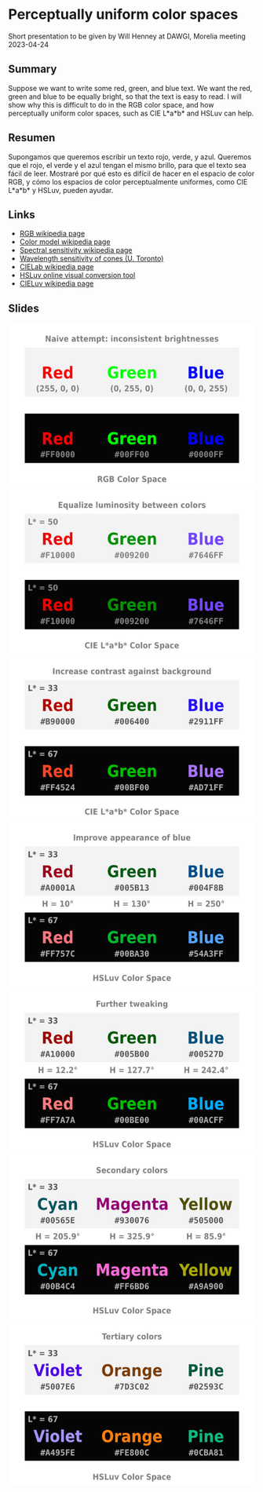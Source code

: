 # Perceptually uniform color spaces

Short presentation to be given by Will Henney at DAWGI, Morelia meeting 2023-04-24

## Summary

Suppose we want to write some red, green, and blue text. We want the red, green and blue to be equally bright, so that the text is easy to read. I will show why this is difficult to do in the RGB color space, and how perceptually uniform color spaces, such as CIE L\*a\*b\* and HSLuv can help. 

## Resumen

Supongamos que queremos escribir un texto rojo, verde, y azul. Queremos que el rojo, el verde y el azul tengan el mismo brillo, para que el texto sea fácil de leer. Mostraré por qué esto es difícil de hacer en el espacio de color RGB, y cómo los espacios de color perceptualmente uniformes, como CIE L\*a\*b\* y HSLuv, pueden ayudar.

## Links

* [RGB wikipedia page](https://en.wikipedia.org/wiki/RGB_color_space)
* [Color model wikipedia page](https://en.wikipedia.org/wiki/Color_model)
* [Spectral sensitivity wikipedia page](https://en.wikipedia.org/wiki/Spectral_sensitivity)
* [Wavelength sensitivity of cones (U. Toronto)](https://www.physics.utoronto.ca/~jharlow/cones.html)
* [CIELab wikipedia page](https://en.wikipedia.org/wiki/CIELAB_color_space)
* [HSLuv online visual conversion tool](https://www.hsluv.org/)
* [CIELuv wikipedia page](https://en.wikipedia.org/wiki/CIELUV)

## Slides

![Slide 01](./cspace-01-RGB.jpg)
![Slide 02](./cspace-02-Lab.jpg)
![Slide 03](./cspace-03-Lab.jpg)
![Slide 04](./cspace-04-HSLuv.jpg)
![Slide 05](./cspace-05-HSLuv.jpg)
![Slide 06](./cspace-06-HSLuv.jpg)
![Slide 07](./cspace-07-HSLuv.jpg)





